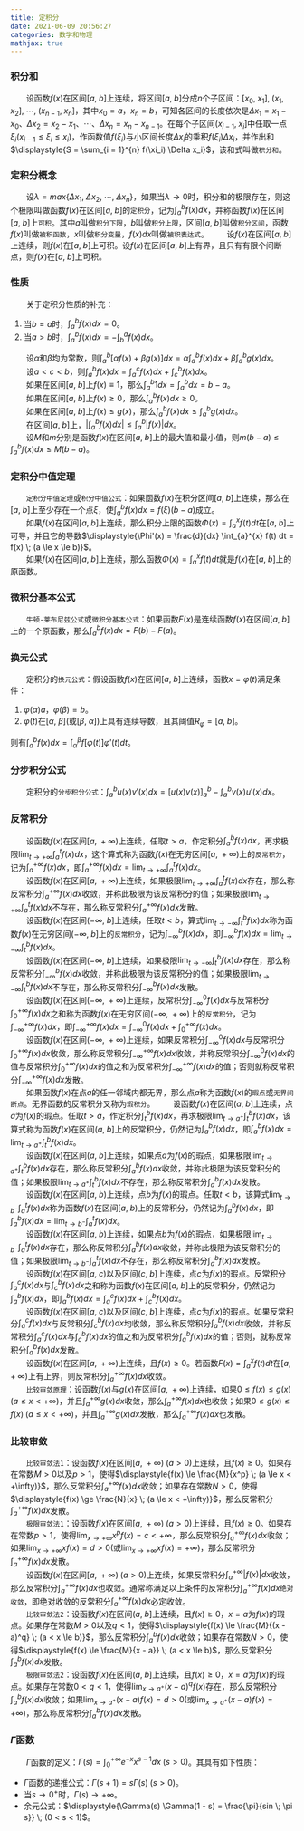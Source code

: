 ```yaml
---
title: 定积分
date: 2021-06-09 20:56:27
categories: 数学和物理
mathjax: true
---
```

### 积分和

&emsp;&emsp;设函数$f(x)$在区间$[a, \; b]$上连续，将区间$[a, \; b]$分成$n$个子区间：$[x_0, \; x_1], \; (x_1, \; x_2], \; \cdots, \; (x_{n - 1}, \; x_n]$，其中$x_0 = a$，$x_n = b$，可知各区间的长度依次是$\Delta x_1 = x_1 - x_0$、$\Delta x_2 = x_2 - x_1$、$\cdots$、$\Delta x_n = x_n - x_{n - 1}$。在每个子区间$(x_{i-1}, \; x_i]$中任取一点$\xi_i$($x_{i-1} \le \xi_i \le x_i$)，作函数值$f(\xi_i)$与小区间长度$\Delta x_i$的乘积$f(\xi_i) \Delta x_i$，并作出和$\displaystyle{S = \sum_{i = 1}^{n} f(\xi_i) \Delta x_i}$，该和式叫做`积分和`。<!--more-->

### 定积分概念

&emsp;&emsp;设$\lambda = max \{\Delta x_1, \; \Delta x_2, \; \cdots, \; \Delta x_n \}$，如果当$\lambda \rightarrow 0$时，积分和的极限存在，则这个极限叫做函数$f(x)$在区间$[a, \; b]$的`定积分`，记为$\displaystyle{\int_{a}^{b} f(x) dx}$，并称函数$f(x)$在区间$[a, \; b]$上`可积`。其中$a$叫做`积分下限`，$b$叫做`积分上限`，区间$[a, \; b]$叫做`积分区间`，函数$f(x)$叫做`被积函数`，$x$叫做`积分变量`，$f(x) dx$叫做`被积表达式`。
&emsp;&emsp;设$f(x)$在区间$[a, \; b]$上连续，则$f(x)$在$[a, \; b]$上可积。设$f(x)$在区间$[a, \; b]$上有界，且只有有限个间断点，则$f(x)$在$[a, \; b]$上可积。<br>

### 性质

&emsp;&emsp;关于定积分性质的补充：

1. 当$b = a$时，$\displaystyle{\int_{a}^{b} f(x) dx = 0}$。
2. 当$a > b$时，$\displaystyle{\int_{a}^{b} f(x) dx = - \int_{b}^{a} f(x) dx}$。

&emsp;&emsp;设$\alpha$和$\beta$均为常数，则$\displaystyle{\int_{a}^{b} [\alpha f(x) + \beta g(x)] dx = \alpha \int_{a}^{b} f(x) dx + \beta \int_{a}^{b} g(x) dx}$。<br>
&emsp;&emsp;设$a < c < b$，则$\displaystyle{\int_{a}^{b} f(x) dx = \int_{a}^{c} f(x) dx + \int_{c}^{b} f(x) dx}$。<br>
&emsp;&emsp;如果在区间$[a, \; b]$上$f(x) \equiv 1$，那么$\displaystyle{\int_{a}^{b} 1 dx = \int_{a}^{b} dx = b - a}$。<br>
&emsp;&emsp;如果在区间$[a, \; b]$上$f(x) \ge 0$，那么$\displaystyle{\int_{a}^{b} f(x) dx \ge 0}$。<br>
&emsp;&emsp;如果在区间$[a, \; b]$上$f(x) \le g(x)$，那么$\displaystyle{\int_{a}^{b} f(x) dx \le \int_{a}^{b} g(x) dx}$。<br>
&emsp;&emsp;在区间$[a, \; b]$上，$\displaystyle{\left | \int_{a}^{b} f(x) dx \right | \le \int_{a}^{b} | f(x) | dx}$。<br>
&emsp;&emsp;设$M$和$m$分别是函数$f(x)$在区间$[a, \; b]$上的最大值和最小值，则$\displaystyle{m(b - a) \le \int_{a}^{b} f(x) dx \le M(b - a)}$。<br>

### 定积分中值定理

&emsp;&emsp;`定积分中值定理`或`积分中值公式`：如果函数$f(x)$在积分区间$[a, \; b]$上连续，那么在$[a, \; b]$上至少存在一个点$\xi$，使$\displaystyle{\int_{a}^{b} f(x) dx} = f(\xi)(b - a)$成立。<br>
&emsp;&emsp;如果$f(x)$在区间$[a, \; b]$上连续，那么积分上限的函数$\displaystyle{\Phi (x) = \int_{a}^{x} f(t) dt}$在$[a, \; b]$上可导，并且它的导数$\displaystyle{\Phi'(x) = \frac{d}{dx} \int_{a}^{x} f(t) dt = f(x) \; (a \le x \le b)}$。<br>
&emsp;&emsp;如果$f(x)$在区间$[a, \; b]$上连续，那么函数$\displaystyle{\Phi (x) = \int_{a}^{x} f(t) dt}$就是$f(x)$在$[a, \; b]$上的原函数。<br>

### 微积分基本公式

&emsp;&emsp;`牛顿-莱布尼兹公式`或`微积分基本公式`：如果函数$F(x)$是连续函数$f(x)$在区间$[a, \; b]$上的一个原函数，那么$\displaystyle{\int_{a}^{b} f(x) dx = F(b) - F(a)}$。<br>

### 换元公式

&emsp;&emsp;定积分的`换元公式`：假设函数$f(x)$在区间$[a, \; b]$上连续，函数$x = \varphi (t)$满足条件：

1. $\varphi (\alpha) a$，$\varphi (\beta) = b$。
2. $\varphi (t)$在$[\alpha, \; \beta]$(或$[\beta, \; \alpha]$)上具有连续导数，且其阈值$R_{\varphi} = [a, \; b]$。

则有$\displaystyle{\int_{a}^{b} f(x)dx = \int_{\alpha}^{\beta} f[\varphi(t)] \varphi'(t) dt}$。<br>

### 分步积分公式

&emsp;&emsp;定积分的`分步积分公式`：$\displaystyle{\int_{a}^{b} u(x)v'(x) dx = [u(x)v(x)]_a^b - \int_{a}^{b} v(x)u'(x) dx}$。<br>

### 反常积分

&emsp;&emsp;设函数$f(x)$在区间$[a, \; +\infty)$上连续，任取$t > a$，作定积分$\displaystyle{\int_{a}^{b} f(x) dx}$，再求极限$\displaystyle{\lim_{t \to +\infty}\int_{a}^{t} f(x) dx}$，这个算式称为函数$f(x)$在无穷区间$[a, \; +\infty)$上的`反常积分`，记为$\displaystyle{\int_{a}^{+\infty} f(x) dx}$，即$\displaystyle{\int_{a}^{+\infty} f(x) dx = \lim_{t \to +\infty} \int_{a}^{t} f(x) dx}$。<br>
&emsp;&emsp;设函数$f(x)$在区间$[a, \; +\infty)$上连续，如果极限$\displaystyle{\lim_{t \to +\infty}\int_{a}^{t} f(x) dx}$存在，那么称反常积分$\displaystyle{\int_{a}^{+\infty} f(x) dx}$收敛，并称此极限为该反常积分的值；如果极限$\displaystyle{\lim_{t \to +\infty}\int_{a}^{t} f(x) dx}$不存在，那么称反常积分$\displaystyle{\int_{a}^{+\infty} f(x) dx}$发散。<br>
&emsp;&emsp;设函数$f(x)$在区间$(-\infty, \; b]$上连续，任取$t < b$，算式$\displaystyle{\lim_{t \to -\infty}\int_{t}^{b} f(x) dx}$称为函数$f(x)$在无穷区间$(-\infty, \; b]$上的`反常积分`，记为$\displaystyle{\int_{-\infty}^{b} f(x) dx}$，即$\displaystyle{\int_{-\infty}^{b} f(x) dx = \lim_{t \to -\infty} \int_{t}^{b} f(x) dx}$。<br>
&emsp;&emsp;设函数$f(x)$在区间$(-\infty, \; b]$上连续，如果极限$\displaystyle{\lim_{t \to -\infty}\int_{t}^{b} f(x) dx}$存在，那么称反常积分$\displaystyle{\int_{-\infty}^{b} f(x) dx}$收敛，并称此极限为该反常积分的值；如果极限$\displaystyle{\lim_{t \to -\infty}\int_{t}^{b} f(x) dx}$不存在，那么称反常积分$\displaystyle{\int_{-\infty}^{b} f(x) dx}$发散。<br>
&emsp;&emsp;设函数$f(x)$在区间$(-\infty, \; +\infty)$上连续，反常积分$\displaystyle{\int_{-\infty}^{0} f(x) dx}$与反常积分$\displaystyle{\int_{0}^{+\infty} f(x) dx}$之和称为函数$f(x)$在无穷区间$(-\infty, \; +\infty)$上的`反常积分`，记为$\displaystyle{\int_{-\infty}^{+\infty} f(x) dx}$，即$\displaystyle{\int_{-\infty}^{+\infty} f(x) dx = \int_{-\infty}^{0} f(x) dx + \int_{0}^{+\infty} f(x) dx}$。<br>
&emsp;&emsp;设函数$f(x)$在区间$(-\infty, \; +\infty)$上连续，如果反常积分$\displaystyle{\int_{-\infty}^{0} f(x) dx}$与反常积分$\displaystyle{\int_{0}^{+\infty} f(x) dx}$收敛，那么称反常积分$\displaystyle{\int_{-\infty}^{+\infty} f(x) dx}$收敛，并称反常积分$\displaystyle{\int_{-\infty}^{0} f(x) dx}$的值与反常积分$\displaystyle{\int_{0}^{+\infty} f(x) dx}$的值之和为反常积分$\displaystyle{\int_{-\infty}^{+\infty} f(x) dx}$的值；否则就称反常积分$\displaystyle{\int_{-\infty}^{+\infty} f(x) dx}$发散。<br>
&emsp;&emsp;如果函数$f(x)$在点$a$的任一邻域内都无界，那么点$a$称为函数$f(x)$的`瑕点`或`无界间断点`。无界函数的反常积分又称为`瑕积分`。
&emsp;&emsp;设函数$f(x)$在区间$(a, \; b]$上连续，点$a$为$f(x)$的瑕点。任取$t > a$，作定积分$\displaystyle{\int_{t}^{b} f(x) dx}$，再求极限$\displaystyle{\lim_{t \to a^{+}} \int_{t}^{b} f(x) dx}$，该算式称为函数$f(x)$在区间$(a, \; b]$上的反常积分，仍然记为$\displaystyle{\int_{a}^{b} f(x) dx}$，即$\displaystyle{\int_{a}^{b} f(x) dx = \lim_{t \to a^{+}} \int_{t}^{b} f(x) dx}$。<br>
&emsp;&emsp;设函数$f(x)$在区间$(a, \; b]$上连续，如果点$a$为$f(x)$的瑕点，如果极限$\displaystyle{\lim_{t \to a^{+}} \int_{t}^{b} f(x) dx}$存在，那么称反常积分$\displaystyle{\int_{a}^{b} f(x) dx}$收敛，并称此极限为该反常积分的值；如果极限$\displaystyle{\lim_{t \to a^{+}} \int_{t}^{b} f(x) dx}$不存在，那么称反常积分$\displaystyle{\int_{a}^{b} f(x) dx}$发散。<br>
&emsp;&emsp;设函数$f(x)$在区间$[a, \; b)$上连续，点$b$为$f(x)$的瑕点。任取$t < b$，该算式$\displaystyle{\lim_{t \to b^{-}} \int_{a}^{t} f(x) dx}$称为函数$f(x)$在区间$[a, \; b)$上的反常积分，仍然记为$\displaystyle{\int_{a}^{b} f(x) dx}$，即$\displaystyle{\int_{a}^{b} f(x) dx = \lim_{t \to b^{-}} \int_{a}^{t} f(x) dx}$。<br>
&emsp;&emsp;设函数$f(x)$在区间$[a, \; b)$上连续，如果点$b$为$f(x)$的瑕点，如果极限$\displaystyle{\lim_{t \to b^{-}} \int_{a}^{t} f(x) dx}$存在，那么称反常积分$\displaystyle{\int_{a}^{b} f(x) dx}$收敛，并称此极限为该反常积分的值；如果极限$\displaystyle{\lim_{t \to b^{-}} \int_{a}^{t} f(x) dx}$不存在，那么称反常积分$\displaystyle{\int_{a}^{b} f(x) dx}$发散。<br>
&emsp;&emsp;设函数$f(x)$在区间$[a, \; c)$以及区间$(c, \; b]$上连续，点$c$为$f(x)$的瑕点。反常积分$\displaystyle{\int_{a}^{c} f(x) dx}$与$\displaystyle{\int_{c}^{b} f(x) dx}$之和称为函数$f(x)$在区间$[a, \; b]$上的反常积分，仍然记为$\displaystyle{\int_{a}^{b} f(x) dx}$，即$\displaystyle{\int_{a}^{b} f(x) dx = \int_{a}^{c} f(x) dx + \int_{c}^{b} f(x) dx}$。<br>
&emsp;&emsp;设函数$f(x)$在区间$[a, \; c)$以及区间$(c, \; b]$上连续，点$c$为$f(x)$的瑕点。如果反常积分$\displaystyle{\int_{a}^{c} f(x) dx}$与反常积分$\displaystyle{\int_{c}^{b} f(x) dx}$均收敛，那么称反常积分$\displaystyle{\int_{a}^{b} f(x) dx}$收敛，并称反常积分$\displaystyle{\int_{a}^{c} f(x) dx}$与$\displaystyle{\int_{c}^{b} f(x) dx}$的值之和为反常积分$\displaystyle{\int_{a}^{b} f(x) dx}$的值；否则，就称反常积分$\displaystyle{\int_{a}^{b} f(x) dx}$发散。<br>
&emsp;&emsp;设函数$f(x)$在区间$[a, \; +\infty)$上连续，且$f(x) \ge 0$。若函数$\displaystyle{F(x) = \int_{a}^{x} f(t) dt}$在$[a, \; +\infty)$上有上界，则反常积分$\displaystyle{\int_{a}^{+\infty} f(x) dx}$收敛。<br>
&emsp;&emsp;`比较审敛原理`：设函数$f(x)$与$g(x)$在区间$[a, \; +\infty)$上连续，如果$0 \le f(x) \le g(x) \; (a \le x < +\infty)$，并且$\displaystyle{\int_{a}^{+\infty} g(x) dx}$收敛，那么$\displaystyle{\int_{a}^{+\infty} f(x) dx}$也收敛；如果$0 \le g(x) \le f(x) \; (a \le x < +\infty)$，并且$\displaystyle{\int_{a}^{+\infty} g(x) dx}$发散，那么$\displaystyle{\int_{a}^{+\infty} f(x) dx}$也发散。<br>

### 比较审敛

&emsp;&emsp;`比较审敛法1`：设函数$f(x)$在区间$[a, \; +\infty) \; (a > 0)$上连续，且$f(x) \ge 0$。如果存在常数$M > 0$以及$p > 1$，使得$\displaystyle{f(x) \le \frac{M}{x^p} \; (a \le x < +\infty)}$，那么反常积分$\displaystyle{\int_{a}^{+\infty} f(x) dx}$收敛；如果存在常数$N > 0$，使得$\displaystyle{f(x) \ge \frac{N}{x} \; (a \le x < +\infty)}$，那么反常积分$\displaystyle{\int_{a}^{+\infty} f(x) dx}$发散。<br>
&emsp;&emsp;`极限审敛法1`：设函数$f(x)$在区间$[a, \; +\infty) \; (a > 0)$上连续，且$f(x) \ge 0$。如果存在常数$p > 1$，使得$\displaystyle{\lim_{x \to +\infty} x^p f(x) = c < +\infty}$，那么反常积分$\displaystyle{\int_{a}^{+\infty} f(x) dx}$收敛；如果$\displaystyle{\lim_{x \to +\infty} x f(x) = d > 0}$(或$\displaystyle{\lim_{x \to +\infty} x f(x) = +\infty}$)，那么反常积分$\displaystyle{\int_{a}^{+\infty} f(x) dx}$发散。<br>
&emsp;&emsp;设函数$f(x)$在区间$[a, \; +\infty) \; (a > 0)$上连续，如果反常积分$\displaystyle{\int_{a}^{+\infty} |f(x)| dx}$收敛，那么反常积分$\displaystyle{\int_{a}^{+\infty} f(x) dx}$也收敛。通常称满足以上条件的反常积分$\displaystyle{\int_{a}^{+\infty} f(x) dx}$`绝对收敛`，即绝对收敛的反常积分$\displaystyle{\int_{a}^{+\infty} f(x) dx}$必定收敛。<br>
&emsp;&emsp;`比较审敛法2`：设函数$f(x)$在区间$(a, \; b]$上连续，且$f(x) \ge 0$，$x = a$为$f(x)$的瑕点。如果存在常数$M > 0$以及$q < 1$，使得$\displaystyle{f(x) \le \frac{M}{(x - a)^q} \; (a < x \le b)}$，那么反常积分$\displaystyle{\int_{a}^{b} f(x) dx}$收敛；如果存在常数$N > 0$，使得$\displaystyle{f(x) \le \frac{M}{x - a}} \; (a < x \le b)$，那么反常积分$\displaystyle{\int_{a}^{b} f(x) dx}$发散。<br>
&emsp;&emsp;`极限审敛法2`：设函数$f(x)$在区间$(a, \; b]$上连续，且$f(x) \ge 0$，$x = a$为$f(x)$的瑕点。如果存在常数$0 < q < 1$，使得$\displaystyle{\lim_{x \to a^{+}} (x - a)^q f(x)}$存在，那么反常积分$\displaystyle{\int_{a}^{b} f(x) dx}$收敛；如果$\displaystyle{\lim_{x \to a^{+}} (x - a) f(x) = d > 0}$(或$\displaystyle{\lim_{x \to a^{+}} (x - a) f(x) = +\infty}$)，那么称反常积分$\displaystyle{\int_{a}^{b} f(x) dx}$发散。<br>

### $\Gamma$函数

&emsp;&emsp;$\Gamma$函数的定义：$\displaystyle{\Gamma (s) = \int_{0}^{+\infty} e^{-x} x^{s - 1}dx \; (s > 0)}$。其具有如下性质：

- $\Gamma$函数的递推公式：$\Gamma (s + 1) = s \Gamma (s) \; (s > 0)$。
- 当$s \rightarrow 0^{+}$时，$\Gamma (s) \rightarrow +\infty$。
- 余元公式：$\displaystyle{\Gamma(s) \Gamma(1 - s) = \frac{\pi}{sin \; \pi s}} \; (0 < s < 1)$。